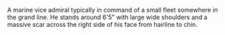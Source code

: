 A marine vice admiral typically in command of a small fleet somewhere in the grand line. He stands around 6'5" with large wide shoulders and a massive scar across the right side of his face from hairline to chin.